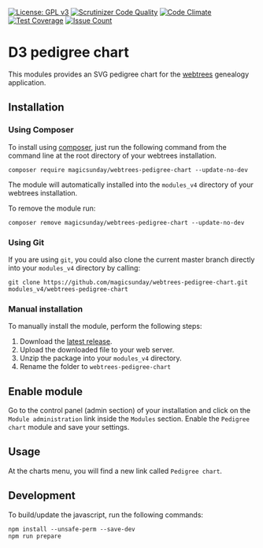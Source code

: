 [![License: GPL v3](https://img.shields.io/badge/License-GPL%20v3-blue.svg)](http://www.gnu.org/licenses/gpl-3.0)
[![Scrutinizer Code Quality](https://scrutinizer-ci.com/g/magicsunday/webtrees-pedigree-chart/badges/quality-score.png?b=master)](https://scrutinizer-ci.com/g/magicsunday/webtrees-pedigree-chart/?branch=master)
[![Code Climate](https://codeclimate.com/github/magicsunday/webtrees-pedigree-chart/badges/gpa.svg)](https://codeclimate.com/github/magicsunday/webtrees-pedigree-chart)
[![Test Coverage](https://codeclimate.com/github/magicsunday/webtrees-pedigree-chart/badges/coverage.svg)](https://codeclimate.com/github/magicsunday/webtrees-pedigree-chart/coverage)
[![Issue Count](https://codeclimate.com/github/magicsunday/webtrees-pedigree-chart/badges/issue_count.svg)](https://codeclimate.com/github/magicsunday/webtrees-pedigree-chart)

# D3 pedigree chart
This modules provides an SVG pedigree chart for the [webtrees](https://www.webtrees.net) genealogy application.


## Installation
### Using Composer
To install using [composer](https://getcomposer.org/), just run the following command from the command line 
at the root directory of your webtrees installation.

``` 
composer require magicsunday/webtrees-pedigree-chart --update-no-dev
```

The module will automatically installed into the ``modules_v4`` directory of your webtrees installation.

To remove the module run:
```
composer remove magicsunday/webtrees-pedigree-chart --update-no-dev
```

### Using Git
If you are using ``git``, you could also clone the current master branch directly into your ``modules_v4`` directory 
by calling:

```
git clone https://github.com/magicsunday/webtrees-pedigree-chart.git modules_v4/webtrees-pedigree-chart
```

### Manual installation
To manually install the module, perform the following steps:

1. Download the [latest release](https://github.com/magicsunday/webtrees-pedigree-chart/releases/latest).
2. Upload the downloaded file to your web server.
3. Unzip the package into your ``modules_v4`` directory.
4. Rename the folder to ``webtrees-pedigree-chart``

## Enable module
Go to the control panel (admin section) of your installation and click on the ``Module administration`` link 
inside the ``Modules`` section. Enable the ``Pedigree chart`` module and save your settings.


## Usage
At the charts menu, you will find a new link called `Pedigree chart`.


## Development
To build/update the javascript, run the following commands:

```
npm install --unsafe-perm --save-dev
npm run prepare
```
